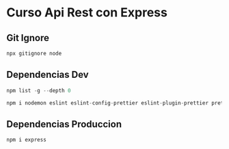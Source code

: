 # Curso Api Rest con Express

## Git Ignore

```bash
npx gitignore node
```

## Dependencias Dev

```js
npm list -g --depth 0

npm i nodemon eslint eslint-config-prettier eslint-plugin-prettier prettier -D
```

## Dependencias Produccion

```js
npm i express
```
